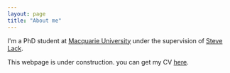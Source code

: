 ```yaml
---
layout: page
title: "About me"
---
```


I'm a PhD student at [Macquarie University](https://mq.edu.au) under the supervision of [Steve Lack](http://maths.mq.edu.au/~slack/).

This webpage is under construction. you can get my CV [here](gtendas.github.io/pdfs/CV_Eng.pdf).
